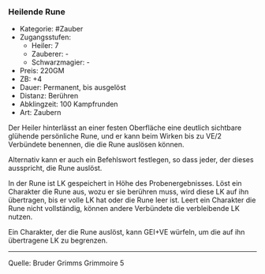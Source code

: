 ### Heilende Rune

- Kategorie: #Zauber
- Zugangsstufen:
  - Heiler: 7
  - Zauberer: -
  - Schwarzmagier: -
- Preis: 220GM
- ZB: +4
- Dauer: Permanent, bis ausgelöst
- Distanz: Berühren
- Abklingzeit: 100 Kampfrunden
- Art: Zaubern

Der Heiler hinterlässt an einer festen Oberfläche eine deutlich sichtbare glühende persönliche Rune, und er kann beim Wirken bis zu VE/2 Verbündete benennen, die die Rune auslösen können.

Alternativ kann er auch ein Befehlswort festlegen, so dass jeder, der dieses ausspricht, die Rune auslöst.

In der Rune ist LK gespeichert in Höhe des Probenergebnisses. Löst ein Charakter die Rune aus, wozu er sie berühren muss, wird diese LK auf ihn übertragen, bis er volle LK hat oder die Rune leer ist. Leert ein Charakter die Rune nicht vollständig, können andere Verbündete die verbleibende LK nutzen.

Ein Charakter, der die Rune auslöst, kann GEI+VE würfeln, um die auf ihn übertragene LK zu begrenzen.

---

Quelle: Bruder Grimms Grimmoire 5
